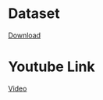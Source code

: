 # Dataset
[Download](https://raw.githubusercontent.com/Codecademy/datasets/master/streeteasy/queens.csv)

# Youtube Link
[Video](https://youtu.be/-g8IhT8Ov2E)